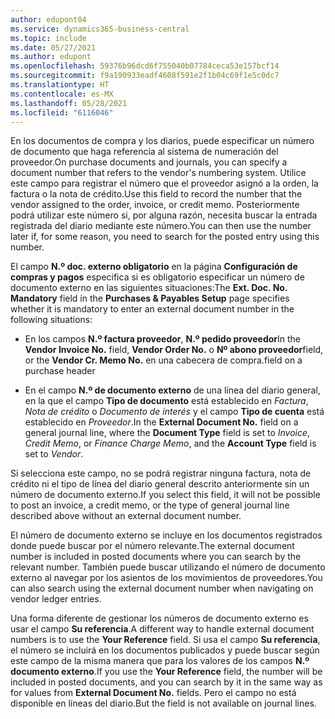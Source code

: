 ```yaml
---
author: edupont04
ms.service: dynamics365-business-central
ms.topic: include
ms.date: 05/27/2021
ms.author: edupont
ms.openlocfilehash: 59376b96dcd6f755040b07784ceca53e157bcf14
ms.sourcegitcommit: f9a190933eadf4608f591e2f1b04c69f1e5c0dc7
ms.translationtype: HT
ms.contentlocale: es-MX
ms.lasthandoff: 05/28/2021
ms.locfileid: "6116046"
---
```

<span data-ttu-id="a275a-101">En los documentos de compra y los diarios, puede especificar un número de documento que haga referencia al sistema de numeración del proveedor.</span><span class="sxs-lookup"><span data-stu-id="a275a-101">On purchase documents and journals, you can specify a document number that refers to the vendor's numbering system.</span></span> <span data-ttu-id="a275a-102">Utilice este campo para registrar el número que el proveedor asignó a la orden, la factura o la nota de crédito.</span><span class="sxs-lookup"><span data-stu-id="a275a-102">Use this field to record the number that the vendor assigned to the order, invoice, or credit memo.</span></span> <span data-ttu-id="a275a-103">Posteriormente podrá utilizar este número si, por alguna razón, necesita buscar la entrada registrada del diario mediante este número.</span><span class="sxs-lookup"><span data-stu-id="a275a-103">You can then use the number later if, for some reason, you need to search for the posted entry using this number.</span></span>

<span data-ttu-id="a275a-104">El campo **N.º doc. externo obligatorio** en la página **Configuración de compras y pagos** especifica si es obligatorio especificar un número de documento externo en las siguientes situaciones:</span><span class="sxs-lookup"><span data-stu-id="a275a-104">The **Ext. Doc. No. Mandatory** field in the **Purchases & Payables Setup** page specifies whether it is mandatory to enter an external document number in the following situations:</span></span>

* <span data-ttu-id="a275a-105">En los campos **N.º factura proveedor**, **N.º pedido proveedor**</span><span class="sxs-lookup"><span data-stu-id="a275a-105">In the **Vendor Invoice No.** field, **Vendor Order No.**</span></span> <span data-ttu-id="a275a-106">o **Nº abono proveedor**</span><span class="sxs-lookup"><span data-stu-id="a275a-106">field, or the **Vendor Cr. Memo No.**</span></span> <span data-ttu-id="a275a-107">en una cabecera de compra.</span><span class="sxs-lookup"><span data-stu-id="a275a-107">field on a purchase header</span></span>

* <span data-ttu-id="a275a-108">En el campo **N.º de documento externo** de una línea del diario general, en la que el campo **Tipo de documento** está establecido en *Factura*, *Nota de crédito* o *Documento de interés* y el campo **Tipo de cuenta** está establecido en *Proveedor*.</span><span class="sxs-lookup"><span data-stu-id="a275a-108">In the **External Document No.** field on a general journal line, where the **Document Type** field is set to *Invoice*, *Credit Memo*, or *Finance Charge Memo*, and the **Account Type** field is set to *Vendor*.</span></span>

<span data-ttu-id="a275a-109">Si selecciona este campo, no se podrá registrar ninguna factura, nota de crédito ni el tipo de línea del diario general descrito anteriormente sin un número de documento externo.</span><span class="sxs-lookup"><span data-stu-id="a275a-109">If you select this field, it will not be possible to post an invoice, a credit memo, or the type of general journal line described above without an external document number.</span></span>

<span data-ttu-id="a275a-110">El número de documento externo se incluye en los documentos registrados donde puede buscar por el número relevante.</span><span class="sxs-lookup"><span data-stu-id="a275a-110">The external document number is included in posted documents where you can search by the relevant number.</span></span> <span data-ttu-id="a275a-111">También puede buscar utilizando el número de documento externo al navegar por los asientos de los movimientos de proveedores.</span><span class="sxs-lookup"><span data-stu-id="a275a-111">You can also search using the external document number when navigating on vendor ledger entries.</span></span>

<span data-ttu-id="a275a-112">Una forma diferente de gestionar los números de documento externo es usar el campo **Su referencia**.</span><span class="sxs-lookup"><span data-stu-id="a275a-112">A different way to handle external document numbers is to use the **Your Reference** field.</span></span> <span data-ttu-id="a275a-113">Si usa el campo **Su referencia**, el número se incluirá en los documentos publicados y puede buscar según este campo de la misma manera que para los valores de los campos **N.º documento externo**.</span><span class="sxs-lookup"><span data-stu-id="a275a-113">If you use the **Your Reference** field, the number will be included in posted documents, and you can search by it in the same way as for values from **External Document No.** fields.</span></span> <span data-ttu-id="a275a-114">Pero el campo no está disponible en líneas del diario.</span><span class="sxs-lookup"><span data-stu-id="a275a-114">But the field is not available on journal lines.</span></span>
